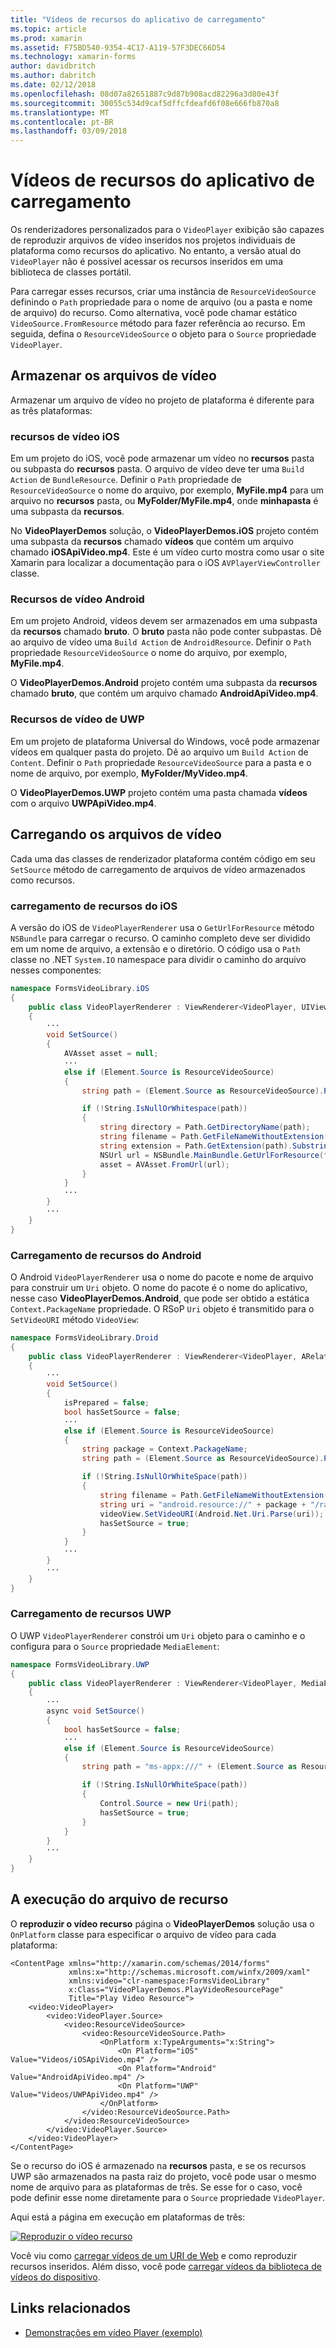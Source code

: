 ```yaml
---
title: "Vídeos de recursos do aplicativo de carregamento"
ms.topic: article
ms.prod: xamarin
ms.assetid: F75BD540-9354-4C17-A119-57F3DEC66D54
ms.technology: xamarin-forms
author: davidbritch
ms.author: dabritch
ms.date: 02/12/2018
ms.openlocfilehash: 08d07a82651887c9d87b908acd82296a3d80e43f
ms.sourcegitcommit: 30055c534d9caf5dffcfdeafd6f08e666fb870a8
ms.translationtype: MT
ms.contentlocale: pt-BR
ms.lasthandoff: 03/09/2018
---
```

# <a name="loading-application-resource-videos"></a>Vídeos de recursos do aplicativo de carregamento

Os renderizadores personalizados para o `VideoPlayer` exibição são capazes de reproduzir arquivos de vídeo inseridos nos projetos individuais de plataforma como recursos do aplicativo. No entanto, a versão atual do `VideoPlayer` não é possível acessar os recursos inseridos em uma biblioteca de classes portátil.

Para carregar esses recursos, criar uma instância de `ResourceVideoSource` definindo o `Path` propriedade para o nome de arquivo (ou a pasta e nome de arquivo) do recurso. Como alternativa, você pode chamar estático `VideoSource.FromResource` método para fazer referência ao recurso. Em seguida, defina o `ResourceVideoSource` o objeto para o `Source` propriedade `VideoPlayer`. 

## <a name="storing-the-video-files"></a>Armazenar os arquivos de vídeo

Armazenar um arquivo de vídeo no projeto de plataforma é diferente para as três plataformas:

### <a name="ios-video-resources"></a>recursos de vídeo iOS

Em um projeto do iOS, você pode armazenar um vídeo no **recursos** pasta ou subpasta do **recursos** pasta. O arquivo de vídeo deve ter uma `Build Action` de `BundleResource`. Definir o `Path` propriedade de `ResourceVideoSource` o nome do arquivo, por exemplo, **MyFile.mp4** para um arquivo no **recursos** pasta, ou **MyFolder/MyFile.mp4**, onde **minhapasta** é uma subpasta da **recursos**.

No **VideoPlayerDemos** solução, o **VideoPlayerDemos.iOS** projeto contém uma subpasta da **recursos** chamado **vídeos** que contém um arquivo chamado **iOSApiVideo.mp4**. Este é um vídeo curto mostra como usar o site Xamarin para localizar a documentação para o iOS `AVPlayerViewController` classe.

### <a name="android-video-resources"></a>Recursos de vídeo Android

Em um projeto Android, vídeos devem ser armazenados em uma subpasta da **recursos** chamado **bruto**. O **bruto** pasta não pode conter subpastas. Dê ao arquivo de vídeo uma `Build Action` de `AndroidResource`. Definir o `Path` propriedade `ResourceVideoSource` o nome do arquivo, por exemplo, **MyFile.mp4**. 

O **VideoPlayerDemos.Android** projeto contém uma subpasta da **recursos** chamado **bruto**, que contém um arquivo chamado **AndroidApiVideo.mp4**. 

### <a name="uwp-video-resources"></a>Recursos de vídeo de UWP

Em um projeto de plataforma Universal do Windows, você pode armazenar vídeos em qualquer pasta do projeto. Dê ao arquivo um `Build Action` de `Content`. Definir o `Path` propriedade `ResourceVideoSource` para a pasta e o nome de arquivo, por exemplo, **MyFolder/MyVideo.mp4**. 

O **VideoPlayerDemos.UWP** projeto contém uma pasta chamada **vídeos** com o arquivo **UWPApiVideo.mp4**.

## <a name="loading-the-video-files"></a>Carregando os arquivos de vídeo

Cada uma das classes de renderizador plataforma contém código em seu `SetSource` método de carregamento de arquivos de vídeo armazenados como recursos.

### <a name="ios-resource-loading"></a>carregamento de recursos do iOS

A versão do iOS de `VideoPlayerRenderer` usa o `GetUrlForResource` método `NSBundle` para carregar o recurso. O caminho completo deve ser dividido em um nome de arquivo, a extensão e o diretório. O código usa o `Path` classe no .NET `System.IO` namespace para dividir o caminho do arquivo nesses componentes:

```csharp
namespace FormsVideoLibrary.iOS
{
    public class VideoPlayerRenderer : ViewRenderer<VideoPlayer, UIView>
    {
        ···
        void SetSource()
        {
            AVAsset asset = null;
            ···
            else if (Element.Source is ResourceVideoSource)
            {
                string path = (Element.Source as ResourceVideoSource).Path;

                if (!String.IsNullOrWhitespace(path))
                {
                    string directory = Path.GetDirectoryName(path);
                    string filename = Path.GetFileNameWithoutExtension(path);
                    string extension = Path.GetExtension(path).Substring(1);
                    NSUrl url = NSBundle.MainBundle.GetUrlForResource(filename, extension, directory);
                    asset = AVAsset.FromUrl(url);
                }
            }
            ···
        }
        ···
    }
}
```

### <a name="android-resource-loading"></a>Carregamento de recursos do Android

O Android `VideoPlayerRenderer` usa o nome do pacote e nome de arquivo para construir um `Uri` objeto. O nome do pacote é o nome do aplicativo, nesse caso **VideoPlayerDemos.Android**, que pode ser obtido a estática `Context.PackageName` propriedade. O RSoP `Uri` objeto é transmitido para o `SetVideoURI` método `VideoView`:

```csharp
namespace FormsVideoLibrary.Droid
{
    public class VideoPlayerRenderer : ViewRenderer<VideoPlayer, ARelativeLayout>
    {
        ···    
        void SetSource()
        {
            isPrepared = false;
            bool hasSetSource = false;
            ···
            else if (Element.Source is ResourceVideoSource)
            {
                string package = Context.PackageName;
                string path = (Element.Source as ResourceVideoSource).Path;

                if (!String.IsNullOrWhiteSpace(path))
                {
                    string filename = Path.GetFileNameWithoutExtension(path).ToLowerInvariant();
                    string uri = "android.resource://" + package + "/raw/" + filename;
                    videoView.SetVideoURI(Android.Net.Uri.Parse(uri));
                    hasSetSource = true;
                }
            }
            ···
        }
        ···
    }
}
```

### <a name="uwp-resource-loading"></a>Carregamento de recursos UWP

O UWP `VideoPlayerRenderer` constrói um `Uri` objeto para o caminho e o configura para o `Source` propriedade `MediaElement`:

```csharp
namespace FormsVideoLibrary.UWP
{
    public class VideoPlayerRenderer : ViewRenderer<VideoPlayer, MediaElement>
    {
        ···
        async void SetSource()
        {
            bool hasSetSource = false;
            ···
            else if (Element.Source is ResourceVideoSource)
            {
                string path = "ms-appx:///" + (Element.Source as ResourceVideoSource).Path;

                if (!String.IsNullOrWhiteSpace(path))
                {
                    Control.Source = new Uri(path);
                    hasSetSource = true;
                }
            }
        }
        ···
    }
}
```

## <a name="playing-the-resource-file"></a>A execução do arquivo de recurso

O **reproduzir o vídeo recurso** página o **VideoPlayerDemos** solução usa o `OnPlatform` classe para especificar o arquivo de vídeo para cada plataforma:

```xaml
<ContentPage xmlns="http://xamarin.com/schemas/2014/forms"
             xmlns:x="http://schemas.microsoft.com/winfx/2009/xaml"
             xmlns:video="clr-namespace:FormsVideoLibrary"
             x:Class="VideoPlayerDemos.PlayVideoResourcePage"
             Title="Play Video Resource">
    <video:VideoPlayer>
        <video:VideoPlayer.Source>
            <video:ResourceVideoSource>
                <video:ResourceVideoSource.Path>
                    <OnPlatform x:TypeArguments="x:String">
                        <On Platform="iOS" Value="Videos/iOSApiVideo.mp4" />
                        <On Platform="Android" Value="AndroidApiVideo.mp4" />
                        <On Platform="UWP" Value="Videos/UWPApiVideo.mp4" />
                    </OnPlatform>
                </video:ResourceVideoSource.Path>
            </video:ResourceVideoSource>
        </video:VideoPlayer.Source>
    </video:VideoPlayer>
</ContentPage>
```

Se o recurso do iOS é armazenado na **recursos** pasta, e se os recursos UWP são armazenados na pasta raiz do projeto, você pode usar o mesmo nome de arquivo para as plataformas de três. Se esse for o caso, você pode definir esse nome diretamente para o `Source` propriedade `VideoPlayer`. 

Aqui está a página em execução em plataformas de três:

[![Reproduzir o vídeo recurso](loading-resources-images/playvideoresource-small.png "reproduzir o vídeo recurso")](loading-resources-images/playvideoresource-large.png#lightbox "reproduzir o vídeo recursos")

Você viu como [carregar vídeos de um URI de Web](web-videos.md) e como reproduzir recursos inseridos. Além disso, você pode [carregar vídeos da biblioteca de vídeos do dispositivo](accessing-library.md).


## <a name="related-links"></a>Links relacionados

- [Demonstrações em vídeo Player (exemplo)](https://developer.xamarin.com/samples/xamarin-forms/customrenderers/VideoPlayerDemos/)
